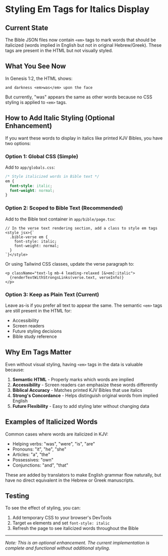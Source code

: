 # Styling Em Tags for Italics Display

## Current State

The Bible JSON files now contain `<em>` tags to mark words that should be italicized (words implied in English but not in original Hebrew/Greek). These tags are present in the HTML but not visually styled.

## What You See Now

In Genesis 1:2, the HTML shows:
```
and darkness <em>was</em> upon the face
```

But currently, "was" appears the same as other words because no CSS styling is applied to `<em>` tags.

## How to Add Italic Styling (Optional Enhancement)

If you want these words to display in italics like printed KJV Bibles, you have two options:

### Option 1: Global CSS (Simple)

Add to `app/globals.css`:

```css
/* Style italicized words in Bible text */
em {
  font-style: italic;
  font-weight: normal;
}
```

### Option 2: Scoped to Bible Text (Recommended)

Add to the Bible text container in `app/bible/page.tsx`:

```tsx
// In the verse text rendering section, add a class to style em tags
<style jsx>{`
  .bible-verse em {
    font-style: italic;
    font-weight: normal;
  }
`}</style>
```

Or using Tailwind CSS classes, update the verse paragraph to:

```tsx
<p className="text-lg mb-4 leading-relaxed [&>em]:italic">
  {renderTextWithStrongsLinks(verse.text, verseInfo)}
</p>
```

### Option 3: Keep as Plain Text (Current)

Leave as-is if you prefer all text to appear the same. The semantic `<em>` tags are still present in the HTML for:
- Accessibility
- Screen readers
- Future styling decisions
- Bible study reference

## Why Em Tags Matter

Even without visual styling, having `<em>` tags in the data is valuable because:

1. **Semantic HTML** - Properly marks which words are implied
2. **Accessibility** - Screen readers can emphasize these words differently
3. **Biblical Accuracy** - Matches printed KJV Bibles that use italics
4. **Strong's Concordance** - Helps distinguish original words from implied English
5. **Future Flexibility** - Easy to add styling later without changing data

## Examples of Italicized Words

Common cases where words are italicized in KJV:

- Helping verbs: "was", "were", "is", "are"
- Pronouns: "it", "he", "she"
- Articles: "a", "the"
- Possessives: "own"
- Conjunctions: "and", "that"

These are added by translators to make English grammar flow naturally, but have no direct equivalent in the Hebrew or Greek manuscripts.

## Testing

To see the effect of styling, you can:

1. Add temporary CSS to your browser's DevTools
2. Target `em` elements and set `font-style: italic`
3. Refresh the page to see italicized words throughout the Bible

---

*Note: This is an optional enhancement. The current implementation is complete and functional without additional styling.*

